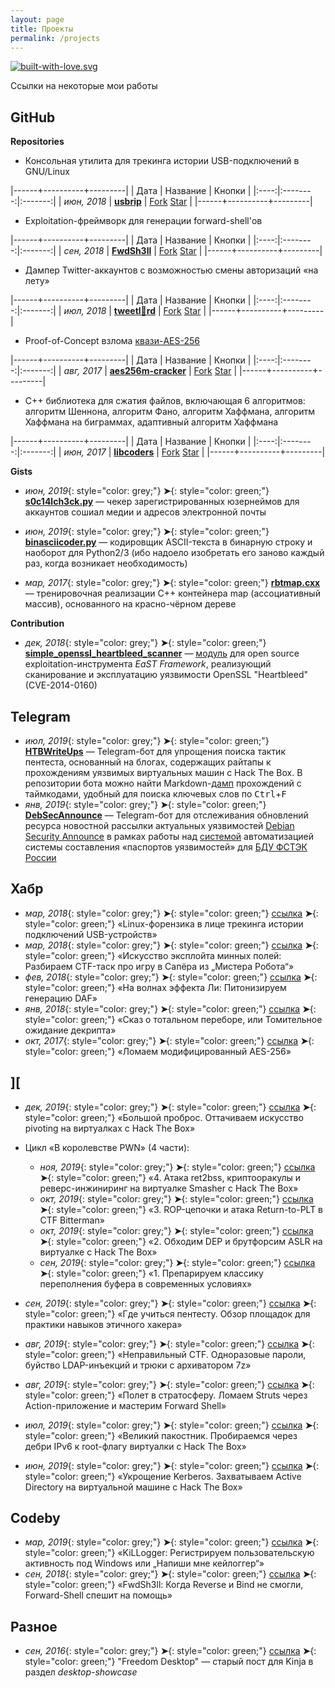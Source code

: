```yaml
---
layout: page
title: Проекты
permalink: /projects
---
```


[![built-with-love.svg](https://img.shields.io/badge/built%20with-%F0%9F%92%97%F0%9F%92%97%F0%9F%92%97-lightgrey?style=flat-square)](http://project.cyberpunk.ru/lib/burning_chrome/)

Ссылки на некоторые мои работы

## GitHub

**Repositories**

- Консольная утилита для трекинга истории USB-подключений в GNU/Linux

|------+----------+---------|
| Дата | Название | Кнопки  |
|:----:|:--------:|:-------:|
| *июн, 2018* | [**usbrip**](https://github.com/snovvcrash/usbrip "snovvcrash/usbrip: Simple command line forensics tool for tracking USB device artifacts (history of USB events) on GNU/Linux.") | <a class="github-button" href="https://github.com/snovvcrash/usbrip/archive/master.zip" data-icon="octicon-repo-forked" data-size="large" aria-label="Fork snovvcrash/usbrip on GitHub">Fork</a> <a class="github-button" href="https://github.com/snovvcrash/usbrip" data-icon="octicon-star" data-size="large" data-show-count="true" aria-label="Star snovvcrash/usbrip on GitHub">Star</a> |
|------+----------+---------|

- Exploitation-фреймворк для генерации forward-shell'ов

|------+----------+---------|
| Дата | Название | Кнопки  |
|:----:|:--------:|:-------:|
| *сен, 2018* | [**FwdSh3ll**](https://github.com/snovvcrash/FwdSh3ll "snovvcrash/FwdSh3ll: Forward shell generation framework.") | <a class="github-button" href="https://github.com/snovvcrash/usbrip/fork" data-icon="octicon-repo-forked" data-size="large" data-size="large" aria-label="Fork snovvcrash/usbrip on GitHub">Fork</a> <a class="github-button" href="https://github.com/snovvcrash/FwdSh3ll" data-icon="octicon-star" data-size="large" data-show-count="true" aria-label="Star snovvcrash/FwdSh3ll on GitHub">Star</a> |
|------+----------+---------|

- Дампер Twitter-аккаунтов с возможностью смены авторизаций «на лету»

|------+----------+---------|
| Дата | Название | Кнопки  |
|:----:|:--------:|:-------:|
| *июл, 2018* | [**tweetl:crown:rd**](https://github.com/snovvcrash/tweetlord "snovvcrash/tweetlord: Twitter profile dumper (downloader) with authorization swapping.") | <a class="github-button" href="https://github.com/snovvcrash/tweetlord/fork" data-icon="octicon-repo-forked" data-size="large" aria-label="Fork snovvcrash/tweetlord on GitHub">Fork</a> <a class="github-button" href="https://github.com/snovvcrash/tweetlord" data-icon="octicon-star" data-size="large" data-show-count="true" aria-label="Star snovvcrash/tweetlord on GitHub">Star</a> |
|------+----------+---------|

- Proof-of-Concept взлома [квази-AES-256](https://habr.com/post/339910 "Ломаем модифицированный AES-256 / Хабр")

|------+----------+---------|
| Дата | Название | Кнопки  |
|:----:|:--------:|:-------:|
| *авг, 2017* | [**aes256m-cracker**](https://github.com/snovvcrash/aes256m-cracker "snovvcrash/aes256m-cracker: Demo of cracking the training version of AES-256 (AES-256-M).") | <a class="github-button" href="https://github.com/snovvcrash/aes256m-cracker/archive/master.zip" data-icon="octicon-repo-forked" data-size="large" aria-label="Fork snovvcrash/aes256m-cracker on GitHub">Fork</a> <a class="github-button" href="https://github.com/snovvcrash/aes256m-cracker" data-icon="octicon-star" data-size="large" data-show-count="true" aria-label="Star snovvcrash/aes256m-cracker on GitHub">Star</a> |
|------+----------+---------|

- C++ библиотека для сжатия файлов, включающая 6 алгоритмов: алгоритм Шеннона, алгоритм Фано, алгоритм Хаффмана, алгоритм Хаффмана на биграммах, адаптивный алгоритм Хаффмана

|------+----------+---------|
| Дата | Название | Кнопки  |
|:----:|:--------:|:-------:|
| *июн, 2017* | [**libcoders**](https://github.com/snovvcrash/libcoders "snovvcrash/libcoders: File compression library (includes 6 algorithms).") | <a class="github-button" href="https://github.com/snovvcrash/libcoders/archive/master.zip" data-icon="octicon-repo-forked" data-size="large" aria-label="Fork snovvcrash/libcoders on GitHub">Fork</a> <a class="github-button" href="https://github.com/snovvcrash/libcoders" data-icon="octicon-star" data-size="large" data-show-count="true" aria-label="Star snovvcrash/libcoders on GitHub">Star</a> |
|------+----------+---------|

**Gists**

- *июн, 2019*{: style="color: grey;"} **➤**{: style="color: green;"} [**s0c14lch3ck.py**](https://gist.github.com/snovvcrash/86bcbf65cbc89bf496fd19afcf19f6f5 "Username checker") — чекер зарегистрированных юзернеймов для аккаунтов сошиал медии и адресов электронной почты

- *июн, 2019*{: style="color: grey;"} **➤**{: style="color: green;"} [**binasciicoder.py**](https://gist.github.com/snovvcrash/e8e129527ea77f2664a97b54cdeb9f55 "ASCII text string to binary string and vise versa (Python2/3 compatible)") — кодировщик ASCII-текста в бинарную строку и наоборот для Python2/3 (ибо надоело изобретать его заново каждый раз, когда возникает необходимость)

- *мар, 2017*{: style="color: grey;"} **➤**{: style="color: green;"} [**rbtmap.cxx**](https://gist.github.com/snovvcrash/e8bbdf8fa6e750ce503be219c243887e "Implementation of map (associative container) based on the red-black tree structure") — тренировочная реализации C++ контейнера map (ассоциативный массив), основанного на красно-чёрном дереве

**Contribution**

- *дек, 2018*{: style="color: grey;"} **➤**{: style="color: green;"} [**simple_openssl_heartbleed_scanner**](https://github.com/C0reL0ader/EaST/blob/master/exploits/simple_openssl_heartbleed_scanner.py "EaST/simple_openssl_heartbleed_scanner.py at master · C0reL0ader/EaST") — [модуль](https://gist.github.com/snovvcrash/5f12ffa8ce197e981e7b881903aa5122 "OpenSSL 'Heartbleed' exploit module for the EaST Framework") для open source exploitation-инструмента *EaST Framework*, реализующий сканирование и эксплуатацию уязвимости OpenSSL "Heartbleed" (CVE-2014-0160)

## Telegram

- *июл, 2019*{: style="color: grey;"} **➤**{: style="color: green;"} [**HTBWriteUps**](https://t.me/HTBWriteUpsBot "Telegram: Contact @HTBWriteUpsBot") — Telegram-бот для упрощения поиска тактик пентеста, основанный на блогах, содержащих райтапы к прохождениям уязвимых виртуальных машин с Hack The Box. В репозитории бота можно найти Markdown-[дамп](https://github.com/snovvcrash/htb-write-ups-bot/blob/master/md/latest.md "htb-write-ups-bot/latest.md at master · snovvcrash/htb-write-ups-bot · GitHub") прохождений с таймкодами, удобный для поиска ключевых слов по <kbd>Ctrl</kbd>+<kbd>F</kbd>
- *янв, 2019*{: style="color: grey;"} **➤**{: style="color: green;"} [**DebSecAnnounce**](https://t.me/DebSecAnnounceBot "Telegram: Contact @DebSecAnnounceBot") — Telegram-бот для отслеживания обновлений ресурса новостной рассылки актуальных уязвимостей [Debian Security Announce](https://lists.debian.org/debian-security-announce/ "Debian Mailing Lists -- Index for debian-security-announce") в рамках работы над [системой](https://github.com/snovvcrash/rusbitech-astra/wiki/БДУ "БДУ · snovvcrash/rusbitech-astra Wiki") автоматизацией системы составления «паспортов уязвимостей» для [БДУ ФСТЭК России](https://bdu.fstec.ru/vul "БДУ - Уязвимости")

## Хабр

- *мар, 2018*{: style="color: grey;"} **➤**{: style="color: green;"} [ссылка](https://habr.com/post/352254/) **➤**{: style="color: green;"} «Linux-форензика в лице трекинга истории подключений USB-устройств»
- *мар, 2018*{: style="color: grey;"} **➤**{: style="color: green;"} [ссылка](https://habr.com/post/351360/) **➤**{: style="color: green;"} «Искусство эксплойта минных полей: Разбираем CTF-таск про игру в Сапёра из „Мистера Робота“»
- *фев, 2018*{: style="color: grey;"} **➤**{: style="color: green;"} [ссылка](https://habr.com/post/347580/) **➤**{: style="color: green;"} «На волнах эффекта Ли: Питонизируем генерацию DAF»
- *янв, 2018*{: style="color: grey;"} **➤**{: style="color: green;"} [ссылка](https://habr.com/post/346572/) **➤**{: style="color: green;"} «Сказ о тотальном переборе, или Томительное ожидание декрипта»
- *окт, 2017*{: style="color: grey;"} **➤**{: style="color: green;"} [ссылка](https://habr.com/post/339910/) **➤**{: style="color: green;"} «Ломаем модифицированный AES-256»

## ][

* *дек, 2019*{: style="color: grey;"} **➤**{: style="color: green;"} [ссылка](https://xakep.ru/2019/12/26/htb-pivoting/) **➤**{: style="color: green;"} «Большой проброс. Оттачиваем искусство pivoting на виртуалках с Hack The Box»

* Цикл «В королевстве PWN» (4 части):
  - *ноя, 2019*{: style="color: grey;"} **➤**{: style="color: green;"} [ссылка](https://xakep.ru/2019/11/20/hackthebox-smasher/) **➤**{: style="color: green;"} «4. Атака ret2bss, криптооракулы и реверс-инжиниринг на виртуалке Smasher с Hack The Box»
  - *окт, 2019*{: style="color: grey;"} **➤**{: style="color: green;"} [ссылка](https://xakep.ru/2019/10/23/ctf-bitterman/) **➤**{: style="color: green;"} «3. ROP-цепочки и атака Return-to-PLT в CTF Bitterman»
  - *окт, 2019*{: style="color: grey;"} **➤**{: style="color: green;"} [ссылка](https://xakep.ru/2019/10/08/hackthebox-dep-aslr/) **➤**{: style="color: green;"} «2. Обходим DEP и брутфорсим ASLR на виртуалке с Hack The Box»
  - *сен, 2019*{: style="color: grey;"} **➤**{: style="color: green;"} [ссылка](https://xakep.ru/2019/09/20/stack-overflow/) **➤**{: style="color: green;"} «1. Препарируем классику переполнения буфера в современных условиях»

* *сен, 2019*{: style="color: grey;"} **➤**{: style="color: green;"} [ссылка](https://xakep.ru/2019/09/09/pentest-trainings/) **➤**{: style="color: green;"} «Где учиться пентесту. Обзор площадок для практики навыков этичного хакера»
* *авг, 2019*{: style="color: grey;"} **➤**{: style="color: green;"} [ссылка](https://xakep.ru/2019/08/20/compressed-token-format/) **➤**{: style="color: green;"} «Неправильный CTF. Одноразовые пароли, буйство LDAP-инъекций и трюки c архиватором 7z»
* *авг, 2019*{: style="color: grey;"} **➤**{: style="color: green;"} [ссылка](https://xakep.ru/2019/08/13/struts-forward-shell/) **➤**{: style="color: green;"} «Полет в стратосферу. Ломаем Struts через Action-приложение и мастерим Forward Shell»
* *июл, 2019*{: style="color: grey;"} **➤**{: style="color: green;"} [ссылка](https://xakep.ru/2019/07/16/mischief/) **➤**{: style="color: green;"} «Великий пакостник. Пробираемся через дебри IPv6 к root-флагу виртуалки с Hack The Box»
* *июн, 2019*{: style="color: grey;"} **➤**{: style="color: green;"} [ссылка](https://xakep.ru/2019/06/27/htb-kerberos/) **➤**{: style="color: green;"} «Укрощение Kerberos. Захватываем Active Directory на виртуальной машине с Hack The Box»

## Codeby

- *мар, 2019*{: style="color: grey;"} **➤**{: style="color: green;"} [ссылка](https://codeby.net/threads/registriruem-polzovatelskuju-aktivnost-pod-windows-ili-napishi-mne-kejlogger.67060/) **➤**{: style="color: green;"} «KiLLogger: Регистрируем пользовательскую активность под Windows или „Напиши мне кейлоггер“»
- *сен, 2018*{: style="color: grey;"} **➤**{: style="color: green;"} [ссылка](https://codeby.net/forum/threads/fwdsh3ll-kogda-reverse-i-bind-ne-smogli-forward-shell-speshit-na-pomosch.65029/) **➤**{: style="color: green;"} «FwdSh3ll: Когда Reverse и Bind не смогли, Forward-Shell спешит на помощь»

## Разное

- *сен, 2016*{: style="color: grey;"} **➤**{: style="color: green;"} [ссылка](https://snovvcrash.kinja.com/freedom-desktop-1787162891) **➤**{: style="color: green;"} "Freedom Desktop" — старый пост для Kinja в раздел *desktop-showcase*
